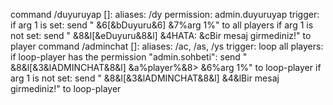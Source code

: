 command /duyuruyap [<text>]:
    aliases: /dy
    permission: admin.duyuruyap
    trigger:
        if arg 1 is set:
            send " &6[&bDuyuru&6] &7%arg 1%" to all players
        if arg 1 is not set:
            send " &8&l[&eDuyuru&8&l] &4HATA: &cBir mesaj girmediniz!" to player
command /adminchat [<text>]:
    aliases: /ac, /as, /ys
    trigger:
        loop all players:
            if loop-player has the permission "admin.sohbeti":
                send " &8&l[&3&lADMINCHAT&8&l] &a%player%&8> &6%arg 1%" to loop-player
            if arg 1 is not set:
                send " &8&l[&3&lADMINCHAT&8&l] &4&lBir mesaj girmediniz!" to loop-player

